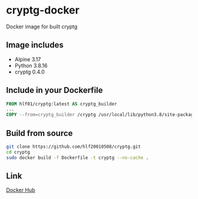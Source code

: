 # cryptg-docker
Docker image for built cryptg

## Image includes
- Alpine 3.17
- Python 3.8.16
- cryptg 0.4.0

## Include in your Dockerfile
```Dockerfile
FROM hlf01/cryptg:latest AS cryptg_builder
...
COPY --from=cryptg_builder /cryptg /usr/local/lib/python3.8/site-packages
```

## Build from source
```sh
git clone https://github.com/hlf20010508/cryptg.git
cd cryptg
sudo docker build -f Dockerfile -t cryptg --no-cache .
```

## Link
[Docker Hub](https://hub.docker.com/repository/docker/hlf01/cryptg)
